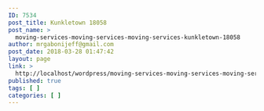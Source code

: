```yaml
---
ID: 7534
post_title: Kunkletown 18058
post_name: >
  moving-services-moving-services-moving-services-kunkletown-18058
author: mrgabonijeff@gmail.com
post_date: 2018-03-28 01:47:42
layout: page
link: >
  http://localhost/wordpress/moving-services-moving-services-moving-services-kunkletown-18058/
published: true
tags: [ ]
categories: [ ]
---
```

